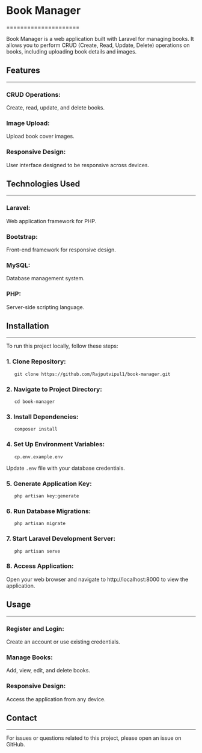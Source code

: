 # Book Manager
=====================

Book Manager is a web application built with Laravel for managing books. It allows you to perform CRUD (Create, Read, Update, Delete) operations on books, including uploading book details and images.

## Features
-----------

### CRUD Operations:
Create, read, update, and delete books.

### Image Upload:
Upload book cover images.

### Responsive Design:
User interface designed to be responsive across devices.

## Technologies Used
-------------------

### Laravel:
Web application framework for PHP.

### Bootstrap:
Front-end framework for responsive design.

### MySQL:
Database management system.

### PHP:
Server-side scripting language.

## Installation
--------------

To run this project locally, follow these steps:

### 1. Clone Repository:
       git clone https://github.com/Rajputvipul1/book-manager.git

### 2. Navigate to Project Directory:
       cd book-manager

### 3. Install Dependencies:
       composer install

### 4. Set Up Environment Variables:
       cp.env.example.env
Update `.env` file with your database credentials.

### 5. Generate Application Key:
       php artisan key:generate

### 6. Run Database Migrations:
       php artisan migrate

### 7. Start Laravel Development Server:
       php artisan serve

### 8. Access Application:
Open your web browser and navigate to http://localhost:8000 to view the application.

## Usage
-----

### Register and Login:
Create an account or use existing credentials.

### Manage Books:
Add, view, edit, and delete books.

### Responsive Design:
Access the application from any device.

## Contact
---------

For issues or questions related to this project, please open an issue on GitHub.
